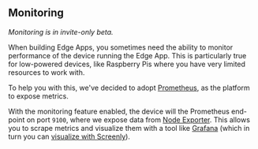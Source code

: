 ## Monitoring

*Monitoring is in invite-only beta.*

When building Edge Apps, you sometimes need the ability to monitor performance of the device running the Edge App. This is particularly true for low-powered devices, like Raspberry Pis where you have very limited resources to work with.

To help you with this, we've decided to adopt [Prometheus](https://prometheus.io), as the platform to expose metrics.

With the monitoring feature enabled, the device will the Prometheus end-point on port `9100`, where we expose data from [Node Exporter](https://prometheus.io/docs/guides/node-exporter/#monitoring-linux-host-metrics-with-the-node-exporter). This allows you to scrape metrics and visualize them with a tool like [Grafana](https://grafana.com/) (which in turn you can [visualize with Screenly](https://www.screenly.io/tutorials/grafana/)).
